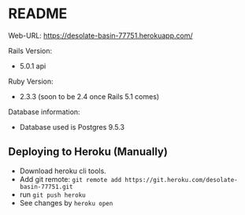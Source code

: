 # README

Web-URL: https://desolate-basin-77751.herokuapp.com/

Rails Version:

* 5.0.1 api

Ruby Version:

* 2.3.3 (soon to be 2.4 once Rails 5.1 comes)

Database information:
* Database used is Postgres 9.5.3


## Deploying to Heroku (Manually)

* Download heroku cli tools.
* Add git remote: `git remote add https://git.heroku.com/desolate-basin-77751.git`
* run `git push heroku`
* See changes by `heroku open`


